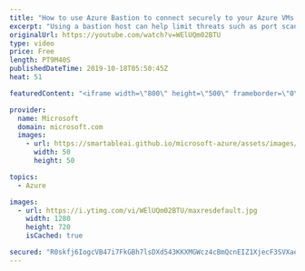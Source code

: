 ```yaml
---
title: "How to use Azure Bastion to connect securely to your Azure VMs | Azure Friday"
excerpt: "Using a bastion host can help limit threats such as port scanning and other types of malware targeting your VMs. Ashish Jain joins Scott Hanselman to show how Azure Bastion gives you secure and seamless RDP and SSH access to your virtual machines. Now you can securely access your VMs over SSL from the"
originalUrl: https://youtube.com/watch?v=WElUQm02BTU
type: video
price: Free
length: PT9M40S
publishedDateTime: 2019-10-18T05:50:45Z
heat: 51

featuredContent: "<iframe width=\"800\" height=\"500\" frameborder=\"0\" src=\"https://www.youtube.com/embed/WElUQm02BTU\" allow=\"accelerometer; autoplay; encrypted-media; gyroscope; picture-in-picture\" allowfullscreen></iframe>"

provider:
  name: Microsoft
  domain: microsoft.com
  images:
    - url: https://smartableai.github.io/microsoft-azure/assets/images/organizations/microsoft.com-50x50.jpg
      width: 50
      height: 50

topics:
  - Azure

images:
  - url: https://i.ytimg.com/vi/WElUQm02BTU/maxresdefault.jpg
    width: 1280
    height: 720
    isCached: true

secured: "R0skfj6IogcVB47i7FkGBh7lsDXd543KKXMGWcz4cBmQcnEIZ1XjecF3SVXaejYhslJQCjypH/aJ6SW7TEvpom+DFWdmDG160L9GhCu8G9kmI6/NFjyF/etVU9T80G2AbTNogniRyKp/MZBsbCFJJziZR1MU+f0pPY3MxCtOSU3F5RniegY0MP93wMW/M3HbfgmapGhGRsWP8IQCS/lBqHldacOCofZzEkb1NGyceD0sfm6wGrukybTKkI5XqbXBYuUIGcezPM4hFcRY67dhzlOjk5EyXx/Uh/LQVZR4tjO4fssQ/zeZDwzihE0O0qiOqYPCumN9hTv9tP9xiyrGeGtrZidzkyQ4DBcs3UEWlebhKxaxXf9uu+//ykEYxbH03BdGRr3nOMkA0cgRaq3PB4BBLH9Av8ecW0xpbQbvf5Y=;vew1ZNtpppmTfF1jeaxFVQ=="
---
```


